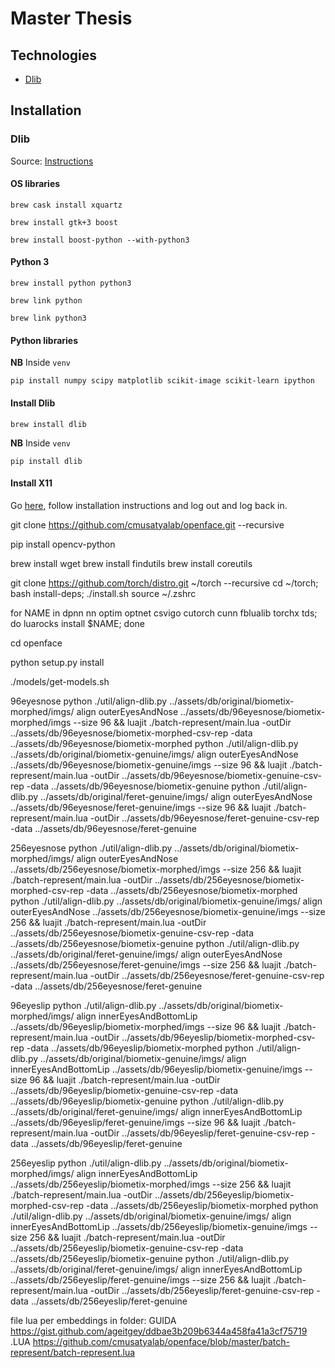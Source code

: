 # Master Thesis

## Technologies

- [Dlib](#Dlib)


## Installation

### Dlib
Source: [Instructions](https://www.learnopencv.com/install-dlib-on-macos/)

#### OS libraries

`brew cask install xquartz`

`brew install gtk+3 boost`

`brew install boost-python --with-python3`

#### Python 3

`brew install python python3`

`brew link python`

`brew link python3`

#### Python libraries

**NB** Inside `venv`

`pip install numpy scipy matplotlib scikit-image scikit-learn ipython`

#### Install Dlib

`brew install dlib`

**NB** Inside `venv`

`pip install dlib`

#### Install X11

Go [here](https://www.xquartz.org/), follow installation instructions and log out and log back in.



git clone https://github.com/cmusatyalab/openface.git --recursive 

pip install opencv-python

brew install wget
brew install findutils
brew install coreutils

git clone https://github.com/torch/distro.git ~/torch --recursive
cd ~/torch; bash install-deps;
./install.sh
source ~/.zshrc

for NAME in dpnn nn optim optnet csvigo cutorch cunn fblualib torchx tds; do luarocks install $NAME; done   

cd openface

python setup.py install

./models/get-models.sh

96eyesnose
python ./util/align-dlib.py ../assets/db/original/biometix-morphed/imgs/ align outerEyesAndNose ../assets/db/96eyesnose/biometix-morphed/imgs --size 96 && luajit ./batch-represent/main.lua -outDir ../assets/db/96eyesnose/biometix-morphed-csv-rep -data ../assets/db/96eyesnose/biometix-morphed
python ./util/align-dlib.py ../assets/db/original/biometix-genuine/imgs/ align outerEyesAndNose ../assets/db/96eyesnose/biometix-genuine/imgs --size 96 && luajit ./batch-represent/main.lua -outDir ../assets/db/96eyesnose/biometix-genuine-csv-rep -data ../assets/db/96eyesnose/biometix-genuine
python ./util/align-dlib.py ../assets/db/original/feret-genuine/imgs/ align outerEyesAndNose ../assets/db/96eyesnose/feret-genuine/imgs --size 96 && luajit ./batch-represent/main.lua -outDir ../assets/db/96eyesnose/feret-genuine-csv-rep -data ../assets/db/96eyesnose/feret-genuine

256eyesnose
python ./util/align-dlib.py ../assets/db/original/biometix-morphed/imgs/ align outerEyesAndNose ../assets/db/256eyesnose/biometix-morphed/imgs --size 256 && luajit ./batch-represent/main.lua -outDir ../assets/db/256eyesnose/biometix-morphed-csv-rep -data ../assets/db/256eyesnose/biometix-morphed
python ./util/align-dlib.py ../assets/db/original/biometix-genuine/imgs/ align outerEyesAndNose ../assets/db/256eyesnose/biometix-genuine/imgs --size 256 && luajit ./batch-represent/main.lua -outDir ../assets/db/256eyesnose/biometix-genuine-csv-rep -data ../assets/db/256eyesnose/biometix-genuine
python ./util/align-dlib.py ../assets/db/original/feret-genuine/imgs/ align outerEyesAndNose ../assets/db/256eyesnose/feret-genuine/imgs --size 256 && luajit ./batch-represent/main.lua -outDir ../assets/db/256eyesnose/feret-genuine-csv-rep -data ../assets/db/256eyesnose/feret-genuine

96eyeslip
python ./util/align-dlib.py ../assets/db/original/biometix-morphed/imgs/ align innerEyesAndBottomLip ../assets/db/96eyeslip/biometix-morphed/imgs --size 96 && luajit ./batch-represent/main.lua -outDir ../assets/db/96eyeslip/biometix-morphed-csv-rep -data ../assets/db/96eyeslip/biometix-morphed
python ./util/align-dlib.py ../assets/db/original/biometix-genuine/imgs/ align innerEyesAndBottomLip ../assets/db/96eyeslip/biometix-genuine/imgs --size 96 && luajit ./batch-represent/main.lua -outDir ../assets/db/96eyeslip/biometix-genuine-csv-rep -data ../assets/db/96eyeslip/biometix-genuine
python ./util/align-dlib.py ../assets/db/original/feret-genuine/imgs/ align innerEyesAndBottomLip ../assets/db/96eyeslip/feret-genuine/imgs --size 96 && luajit ./batch-represent/main.lua -outDir ../assets/db/96eyeslip/feret-genuine-csv-rep -data ../assets/db/96eyeslip/feret-genuine

256eyeslip
python ./util/align-dlib.py ../assets/db/original/biometix-morphed/imgs/ align innerEyesAndBottomLip ../assets/db/256eyeslip/biometix-morphed/imgs --size 256 && luajit ./batch-represent/main.lua -outDir ../assets/db/256eyeslip/biometix-morphed-csv-rep -data ../assets/db/256eyeslip/biometix-morphed 
python ./util/align-dlib.py ../assets/db/original/biometix-genuine/imgs/ align innerEyesAndBottomLip ../assets/db/256eyeslip/biometix-genuine/imgs --size 256 && luajit ./batch-represent/main.lua -outDir ../assets/db/256eyeslip/biometix-genuine-csv-rep -data ../assets/db/256eyeslip/biometix-genuine 
python ./util/align-dlib.py ../assets/db/original/feret-genuine/imgs/ align innerEyesAndBottomLip ../assets/db/256eyeslip/feret-genuine/imgs --size 256 && luajit ./batch-represent/main.lua -outDir ../assets/db/256eyeslip/feret-genuine-csv-rep -data ../assets/db/256eyeslip/feret-genuine 

file lua per embeddings in folder:
GUIDA https://gist.github.com/ageitgey/ddbae3b209b6344a458fa41a3cf75719
.LUA  https://github.com/cmusatyalab/openface/blob/master/batch-represent/batch-represent.lua
